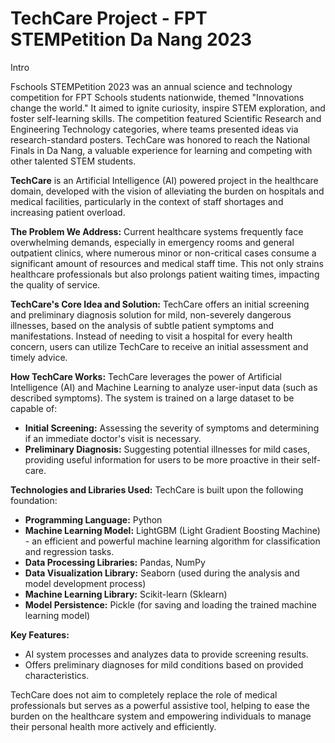 # TechCare Project - FPT STEMPetition Da Nang 2023

Intro

Fschools STEMPetition 2023 was an annual science and technology competition for FPT Schools students nationwide, themed "Innovations change the world." It aimed to ignite curiosity, inspire STEM exploration, and foster self-learning skills. The competition featured Scientific Research and Engineering Technology categories, where teams presented ideas via research-standard posters. TechCare was honored to reach the National Finals in Da Nang, a valuable experience for learning and competing with other talented STEM students.

**TechCare** is an Artificial Intelligence (AI) powered project in the healthcare domain, developed with the vision of alleviating the burden on hospitals and medical facilities, particularly in the context of staff shortages and increasing patient overload.

**The Problem We Address:**
Current healthcare systems frequently face overwhelming demands, especially in emergency rooms and general outpatient clinics, where numerous minor or non-critical cases consume a significant amount of resources and medical staff time. This not only strains healthcare professionals but also prolongs patient waiting times, impacting the quality of service.

**TechCare's Core Idea and Solution:**
TechCare offers an initial screening and preliminary diagnosis solution for mild, non-severely dangerous illnesses, based on the analysis of subtle patient symptoms and manifestations. Instead of needing to visit a hospital for every health concern, users can utilize TechCare to receive an initial assessment and timely advice.

**How TechCare Works:**
TechCare leverages the power of Artificial Intelligence (AI) and Machine Learning to analyze user-input data (such as described symptoms). The system is trained on a large dataset to be capable of:
* **Initial Screening:** Assessing the severity of symptoms and determining if an immediate doctor's visit is necessary.
* **Preliminary Diagnosis:** Suggesting potential illnesses for mild cases, providing useful information for users to be more proactive in their self-care.

**Technologies and Libraries Used:**
TechCare is built upon the following foundation:
* **Programming Language:** Python
* **Machine Learning Model:** LightGBM (Light Gradient Boosting Machine) - an efficient and powerful machine learning algorithm for classification and regression tasks.
* **Data Processing Libraries:** Pandas, NumPy
* **Data Visualization Library:** Seaborn (used during the analysis and model development process)
* **Machine Learning Library:** Scikit-learn (Sklearn)
* **Model Persistence:** Pickle (for saving and loading the trained machine learning model)

**Key Features:**
* AI system processes and analyzes data to provide screening results.
* Offers preliminary diagnoses for mild conditions based on provided characteristics.

TechCare does not aim to completely replace the role of medical professionals but serves as a powerful assistive tool, helping to ease the burden on the healthcare system and empowering individuals to manage their personal health more actively and efficiently.
